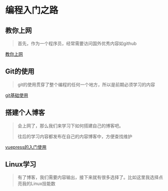 # 编程入门之路

## 教你上网

> 首先，作为一个程序员，经常需要访问国外优秀内容如github

[教你上网](../zs-tool-小结/网址收藏/实用网址.md)


## Git的使用
> git的使用贯穿了整个编程的任何一个地方，所以是前期必须学习的内容

[git基础使用](../zs-use/git/README.md)


## 搭建个人博客

> 会上网了，那么我们来学习下如何搭建自己的博客吧。
>
> 往后的学习内容都发布在自己的内容博客中，方便查找维护

[vuepress的入门使用](../zs-tool-框架/vuepress/README.md)



## Linux学习

> 有了博客，我们需要内容输出，接下来就有很多选择了。比如这里我选择点亮我的Linux技能数